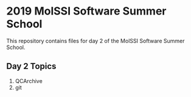 # 2019 MolSSI Software Summer School

This repository contains files for day 2 of the MolSSI Software Summer School.

## Day 2 Topics
1. QCArchive
2. git
